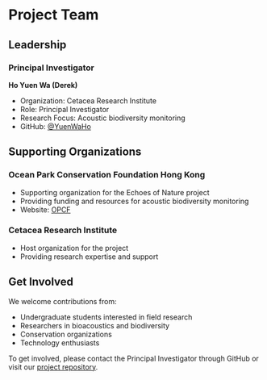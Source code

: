 # Project Team

## Leadership

### Principal Investigator

**Ho Yuen Wa (Derek)**

- Organization: Cetacea Research Institute
- Role: Principal Investigator
- Research Focus: Acoustic biodiversity monitoring
- GitHub: [@YuenWaHo](https://github.com/YuenWaHo)

## Supporting Organizations

### Ocean Park Conservation Foundation Hong Kong

- Supporting organization for the Echoes of Nature project
- Providing funding and resources for acoustic biodiversity monitoring
- Website: [OPCF](https://www.opcf.org.hk/)

### Cetacea Research Institute

- Host organization for the project
- Providing research expertise and support

## Get Involved

We welcome contributions from:

- Undergraduate students interested in field research
- Researchers in bioacoustics and biodiversity
- Conservation organizations
- Technology enthusiasts

To get involved, please contact the Principal Investigator through GitHub or visit our [project repository](https://github.com/YuenWaHo/HKListeningProject).
